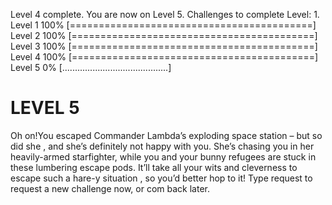 Level 4 complete. You are now on Level 5. Challenges to complete Level: 1.
Level 1 100%  [==========================================]
Level 2 100%  [==========================================]
Level 3 100%  [==========================================]
Level 4 100%  [==========================================]
Level 5   0%  [..........................................]

LEVEL 5
=======

Oh on!You escaped Commander Lambda’s exploding space station – but so did she , and she’s definitely not happy with you. She’s chasing you in her heavily-armed starfighter, while you and your bunny refugees are stuck in these lumbering escape pods. It’ll take all your wits and cleverness to escape such a hare-y situation , so you’d better hop to it!
Type request to request a new challenge now, or com back later.
